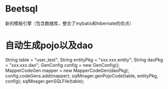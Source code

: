 # Beetsql
新的模板引擎（包含数据库，整合了mybatis和hibernate的优点）
# 自动生成pojo以及dao
String table = "user_test";
String entityPkg = "xxx.xxx.entity";
String daoPkg = "xxx.xxx.dao";
GenConfig config = new GenConfig();	   	
MapperCodeGen mapper = new MapperCodeGen(daoPkg);
config.codeGens.add(mapper);
sqlMnager.genPojoCode(table, entityPkg, config);
sqlMnager.genSQLFile(table);
